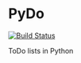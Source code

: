 PyDo
====

[![Build Status](https://secure.travis-ci.org/longjos/PyDo.png?branch=master)](https://travis-ci.org/longjos/PyDo)

ToDo lists in Python